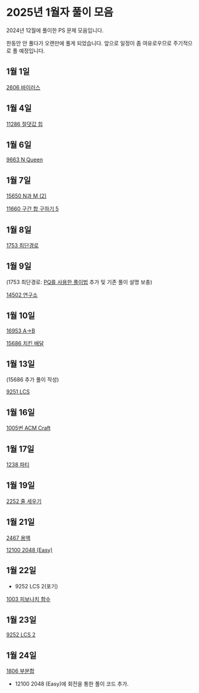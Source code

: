 # 2025년 1월자 풀이 모음

2024년 12월에 풀이한 PS 문제 모음입니다.

한동안 안 풀다가 오랜만에 풀게 되었습니다. 앞으로 일정이 좀 여유로우므로 주기적으로 풀 예정입니다.

## 1월 1일

[2606 바이러스](20250101/2606번-바이러스.md)

## 1월 4일

[11286 절댓값 힙](20250104/11286번-절댓값%20힙.md)

## 1월 6일

[9663 N Queen](20250106/9663번-N-Queen.md)

## 1월 7일

[15650 N과 M (2)](<20250107/15650번-N과%20M(2).md>)

[11660 구간 합 구하기 5](20250107/11660번-구간%20합%20구하기%205.md)

## 1월 8일

[1753 최단경로](20250108/1753번-최단경로.md)

## 1월 9일

(1753 최단경로: [PQ를 사용한 풀이법](20250109/1753_pq.cpp) 추가 및 기존 풀이 설명 보충)

[14502 연구소](20250109/14502번-연구소.md)

## 1월 10일

[16953 A→B](20250110/16953번-A→B.md)

[15686 치킨 배달](20250110/15686번-치킨%20배달.md)

## 1월 13일

(15686 추가 풀이 작성)

[9251 LCS](20250113/9251번-LCS.md)

## 1월 16일

[1005번 ACM Craft](20250116/1005번-ACM%20Craft.md)

## 1월 17일

[1238 파티](20250117/1238번-파티.md)

## 1월 19일

[2252 줄 세우기](20250119/2252번-줄%20세우기.md)

## 1월 21일

[2467 용액](20250121/2467번-용액.md)

[12100 2048 (Easy)](<20250121/12100번-2048%20(Easy).md>)

## 1월 22일

- 9252 LCS 2(포기)

[1003 피보나치 함수](20250122/1003번.md)

## 1월 23일

[9252 LCS 2](20250123/9252번-LCS%202.md)

## 1월 24일

[1806 부분합](20250124/1806-부분합.md)

- 12100 2048 (Easy)에 회전을 통한 풀이 코드 추가.
